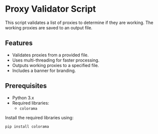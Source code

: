 # Proxy Validator Script

This script validates a list of proxies to determine if they are working. The working proxies are saved to an output file.

## Features

- Validates proxies from a provided file.
- Uses multi-threading for faster processing.
- Outputs working proxies to a specified file.
- Includes a banner for branding.

## Prerequisites

- Python 3.x
- Required libraries:
  - `colorama`

Install the required libraries using:
```bash
pip install colorama
